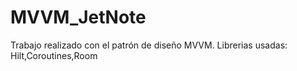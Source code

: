 # MVVM_JetNote
Trabajo realizado con el patrón de diseño MVVM.
Librerias usadas: Hilt,Coroutines,Room
